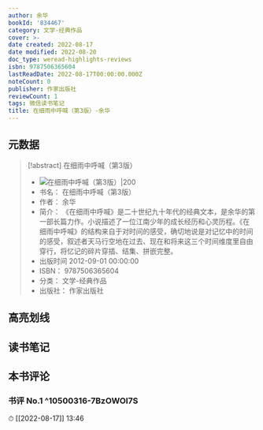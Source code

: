 ```yaml
---
author: 余华
bookId: '834467'
category: 文学-经典作品
cover: >-
date created: 2022-08-17
date modified: 2022-08-20
doc_type: weread-highlights-reviews
isbn: 9787506365604
lastReadDate: 2022-08-17T00:00:00.000Z
noteCount: 0
publisher: 作家出版社
reviewCount: 1
tags: 微信读书笔记
title: 在细雨中呼喊（第3版）-余华
---
```


## 元数据

> [!abstract] 在细雨中呼喊（第3版）
> - ![ 在细雨中呼喊（第3版）|200](https://wfqqreader-1252317822.image.myqcloud.com/cover/467/834467/t7_834467.jpg)
> - 书名： 在细雨中呼喊（第3版）
> - 作者： 余华
> - 简介： 《在细雨中呼喊》是二十世纪九十年代的经典文本，是余华的第一部长篇力作。小说描述了一位江南少年的成长经历和心灵历程。《在细雨中呼喊》的结构来自于对时间的感受，确切地说是对记忆中的时间的感受，叙述者天马行空地在过去、现在和将来这三个时间维度里自由穿行，将忆记的碎片穿插、结集、拼嵌完整。
> - 出版时间 2012-09-01 00:00:00
> - ISBN： 9787506365604
> - 分类： 文学-经典作品
> - 出版社： 作家出版社

## 高亮划线

## 读书笔记

## 本书评论

### 书评 No.1 ^10500316-7BzOWOI7S

⏱ [[2022-08-17]] 13:46
